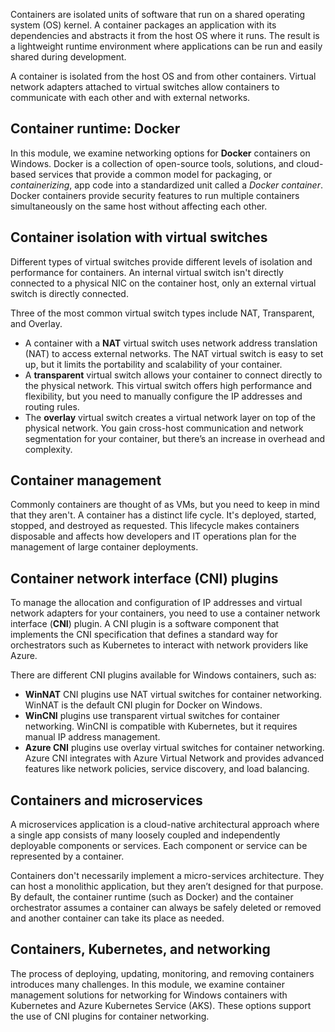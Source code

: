 Containers are isolated units of software that run on a shared operating system (OS) kernel. A container packages an application with its dependencies and abstracts it from the host OS where it runs. The result is a lightweight runtime environment where applications can be run and easily shared during development. 

A container is isolated from the host OS and from other containers. Virtual network adapters attached to virtual switches allow containers to communicate with each other and with external networks.

## Container runtime: Docker

In this module, we examine networking options for **Docker** containers on Windows. Docker is a collection of open-source tools, solutions, and cloud-based services that provide a common model for packaging, or *containerizing*, app code into a standardized unit called a *Docker container*. Docker containers provide security features to run multiple containers simultaneously on the same host without affecting each other.

## Container isolation with virtual switches

Different types of virtual switches provide different levels of isolation and performance for containers. An internal virtual switch isn't directly connected to a physical NIC on the container host, only an external virtual switch is directly connected.

Three of the most common virtual switch types include NAT, Transparent, and Overlay.

- A container with a **NAT** virtual switch uses network address translation (NAT) to access external networks. The NAT virtual switch is easy to set up, but it limits the portability and scalability of your container.
- A **transparent** virtual switch allows your container to connect directly to the physical network. This virtual switch offers high performance and flexibility, but you need to manually configure the IP addresses and routing rules.
- The **overlay** virtual switch creates a virtual network layer on top of the physical network. You gain cross-host communication and network segmentation for your container, but there’s an increase in overhead and complexity.

## Container management

Commonly containers are thought of as VMs, but you need to keep in mind that they aren't. A container has a distinct life cycle. It's deployed, started, stopped, and destroyed as requested. This lifecycle makes containers disposable and affects how developers and IT operations plan for the management of large container deployments.

## Container network interface (CNI) plugins

To manage the allocation and configuration of IP addresses and virtual network adapters for your containers, you need to use a container network interface (**CNI**) plugin. A CNI plugin is a software component that implements the CNI specification that defines a standard way for orchestrators such as Kubernetes to interact with network providers like Azure.

There are different CNI plugins available for Windows containers, such as:

- **WinNAT** CNI plugins use NAT virtual switches for container networking. WinNAT is the default CNI plugin for Docker on Windows.
- **WinCNI** plugins use transparent virtual switches for container networking. WinCNI is compatible with Kubernetes, but it requires manual IP address management.
- **Azure CNI** plugins use overlay virtual switches for container networking. Azure CNI integrates with Azure Virtual Network and provides advanced features like network policies, service discovery, and load balancing.

## Containers and microservices

A microservices application is a cloud-native architectural approach where a single app consists of many loosely coupled and independently deployable components or services. Each component or service can be represented by a container.

Containers don't necessarily implement a micro-services architecture. They can host a monolithic application, but they aren’t designed for that purpose. By default, the container runtime (such as Docker) and the container orchestrator assumes a container can always be safely deleted or removed and another container can take its place as needed.

## Containers, Kubernetes, and networking

The process of deploying, updating, monitoring, and removing containers introduces many challenges. In this module, we examine container management solutions for networking for Windows containers with Kubernetes and Azure Kubernetes Service (AKS). These options support the use of CNI plugins for container networking.
